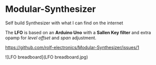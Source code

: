 # Modular-Synthesizer
Self build Synthesizer with what I can find on the internet

The **LFO** is based on an **Arduino Uno** with a **Sallen Key filter** and extra opamp for *level offset* and *span* adjustment.

https://github.com/rolf-electronics/Modular-Synthesizer/issues/1

![LFO breadboard](LFO breadboard.jpg)
